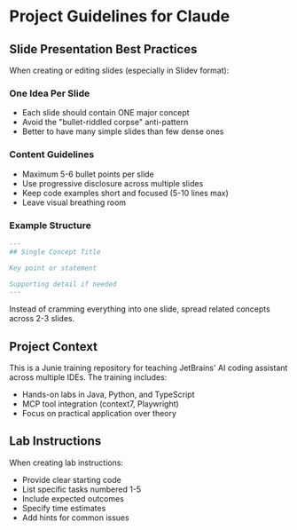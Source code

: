 # Project Guidelines for Claude

## Slide Presentation Best Practices

When creating or editing slides (especially in Slidev format):

### One Idea Per Slide
- Each slide should contain ONE major concept
- Avoid the "bullet-riddled corpse" anti-pattern
- Better to have many simple slides than few dense ones

### Content Guidelines
- Maximum 5-6 bullet points per slide
- Use progressive disclosure across multiple slides
- Keep code examples short and focused (5-10 lines max)
- Leave visual breathing room

### Example Structure
```markdown
---
## Single Concept Title

Key point or statement

Supporting detail if needed
---
```

Instead of cramming everything into one slide, spread related concepts across 2-3 slides.

## Project Context

This is a Junie training repository for teaching JetBrains' AI coding assistant across multiple IDEs. The training includes:
- Hands-on labs in Java, Python, and TypeScript
- MCP tool integration (context7, Playwright)
- Focus on practical application over theory

## Lab Instructions

When creating lab instructions:
- Provide clear starting code
- List specific tasks numbered 1-5
- Include expected outcomes
- Specify time estimates
- Add hints for common issues